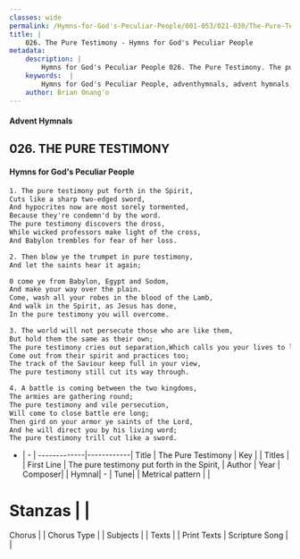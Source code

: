 ```yaml
---
classes: wide
permalink: /Hymns-for-God's-Peculiar-People/001-053/021-030/The-Pure-Testimony/
title: |
    026. The Pure Testimony - Hymns for God's Peculiar People
metadata:
    description: |
        Hymns for God's Peculiar People 026. The Pure Testimony. The pure testimony put forth in the Spirit, Cuts like a sharp two-edged sword, And hypocrites now are most sorely tormented, Because they're condemn'd by the word. The pure testimony discovers the dross, While wicked professors make light of the cross, And Babylon trembles for fear of her loss.  
    keywords:  |
        Hymns for God's Peculiar People, adventhymnals, advent hymnals, The Pure Testimony, The pure testimony put forth in the Spirit,. 
    author: Brian Onang'o
---
```

#### Advent Hymnals
## 026. THE PURE TESTIMONY
####  Hymns for God's Peculiar People
```txt
1. The pure testimony put forth in the Spirit,
Cuts like a sharp two-edged sword,
And hypocrites now are most sorely tormented,
Because they're condemn'd by the word.
The pure testimony discovers the dross,
While wicked professors make light of the cross,
And Babylon trembles for fear of her loss.

2. Then blow ye the trumpet in pure testimony,
And let the saints hear it again;

0 come ye from Babylon, Egypt and Sodom,
And make your way over the plain.
Come, wash all your robes in the blood of the Lamb,
And walk in the Spirit, as Jesus has done,
In the pure testimony you will overcome.

3. The world will not persecute those who are like them,
But hold them the same as their own;
The pure testimony cries out separation,Which calls you your lives to lay down;
Come out from their spirit and practices too;
The track of the Saviour keep full in your view,
The pure testimony still cut its way through.

4. A battle is coming between the two kingdoms,
The armies are gathering round;
The pure testimony and vile persecution,
Will come to close battle ere long;
Then gird on your armor ye saints of the Lord,
And he will direct you by his living word;
The pure testimony trill cut like a sword.


```
- |   -  |
-------------|------------|
Title | The Pure Testimony |
Key |  |
Titles |  |
First Line | The pure testimony put forth in the Spirit, |
Author | 
Year | 
Composer|  |
Hymnal|  - |
Tune|  |
Metrical pattern | |
# Stanzas |  |
Chorus |  |
Chorus Type |  |
Subjects |  |
Texts |  |
Print Texts | 
Scripture Song |  |
    
